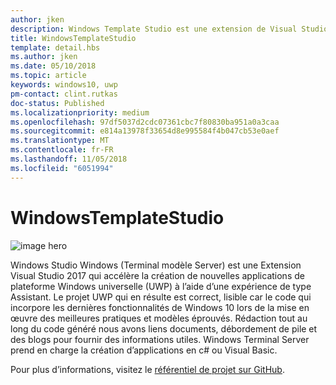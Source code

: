 ```yaml
---
author: jken
description: Windows Template Studio est une extension de Visual Studio pour créer rapidement des applications UWP.
title: WindowsTemplateStudio
template: detail.hbs
ms.author: jken
ms.date: 05/10/2018
ms.topic: article
keywords: windows10, uwp
pm-contact: clint.rutkas
doc-status: Published
ms.localizationpriority: medium
ms.openlocfilehash: 97df5037d2cdc07361cbc7f80830ba951a0a3caa
ms.sourcegitcommit: e814a13978f33654d8e995584f4b047cb53e0aef
ms.translationtype: MT
ms.contentlocale: fr-FR
ms.lasthandoff: 11/05/2018
ms.locfileid: "6051994"
---
```

# <a name="windows-template-studio"></a>WindowsTemplateStudio

![image hero](images/wts1.png)

Windows Studio Windows (Terminal modèle Server) est une Extension Visual Studio 2017 qui accélère la création de nouvelles applications de plateforme Windows universelle (UWP) à l’aide d’une expérience de type Assistant. Le projet UWP qui en résulte est correct, lisible car le code qui incorpore les dernières fonctionnalités de Windows 10 lors de la mise en œuvre des meilleures pratiques et modèles éprouvés. Rédaction tout au long du code généré nous avons liens documents, débordement de pile et des blogs pour fournir des informations utiles. Windows Terminal Server prend en charge la création d’applications en c# ou Visual Basic.

Pour plus d’informations, visitez le [référentiel de projet sur GitHub](https://github.com/microsoft/windowsTemplateStudio).


